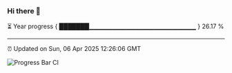 ### Hi there 👋

⏳ Year progress { ███████▁▁▁▁▁▁▁▁▁▁▁▁▁▁▁▁▁▁▁▁▁▁▁ } 26.17 %

---

⏰ Updated on Sun, 06 Apr 2025 12:26:06 GMT

![Progress Bar CI](https://github.com/liununu/liununu/workflows/Progress%20Bar%20CI/badge.svg)
